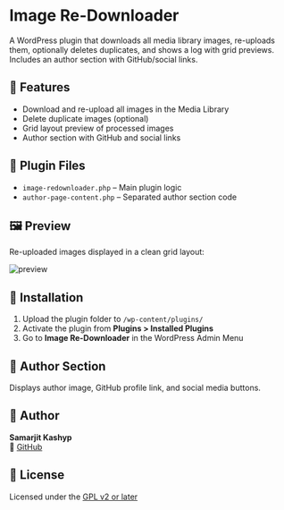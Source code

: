 # Image Re-Downloader

A WordPress plugin that downloads all media library images, re-uploads them, optionally deletes duplicates, and shows a log with grid previews. Includes an author section with GitHub/social links.

## 🔧 Features

- Download and re-upload all images in the Media Library
- Delete duplicate images (optional)
- Grid layout preview of processed images
- Author section with GitHub and social links

## 📂 Plugin Files

- `image-redownloader.php` – Main plugin logic
- `author-page-content.php` – Separated author section code

## 🖼️ Preview

Re-uploaded images displayed in a clean grid layout:

![preview](https://drive.google.com/file/d/11Fr6B7xCSm_FGzBUpPjA9_9Yt2OiXk4k/view?usp=sharing)

## 🚀 Installation

1. Upload the plugin folder to `/wp-content/plugins/`
2. Activate the plugin from **Plugins > Installed Plugins**
3. Go to **Image Re-Downloader** in the WordPress Admin Menu

## 🔘 Author Section

Displays author image, GitHub profile link, and social media buttons.

## 🧑 Author

**Samarjit Kashyp**   
🔗 [GitHub](https://github.com/Samarjitkashyp)

## 📜 License

Licensed under the [GPL v2 or later](https://www.gnu.org/licenses/gpl-2.0.html)
